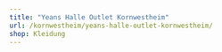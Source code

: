 ```yaml
---
title: "Yeans Halle Outlet Kornwestheim"
url: /kornwestheim/yeans-halle-outlet-kornwestheim/
shop: Kleidung
---
```

